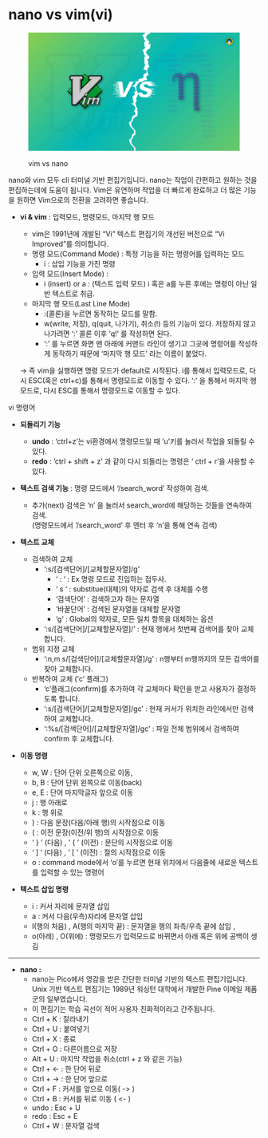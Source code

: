 # nano vs vim(vi)

<figure><img src="../.gitbook/assets/image (1) (1).png" alt=""><figcaption><p>vim vs nano</p></figcaption></figure>

nano와 vim 모두 cli 터미널 기반 편집기입니다. nano는 작업이 간편하고 원하는 것을 편집하는데에 도움이 됩니다. Vim은 유연하며 작업을 더 빠르게 완료하고 더 많은 기능을 원하면 Vim으로의 전환을 고려하면 좋습니다.



*   **vi & vim** : 입력모드, 명령모드, 마지막 행 모드

    * vim은 1991년에 개발된 “Vi” 텍스트 편집기의 개선된 버전으로 “Vi Improved”를 의미합니다.
    * 명령 모드(Command Mode) : 특정 기능을 하는 명령어를 입력하는 모드
      * i : 삽입 기능을 가진 명령
    * 입력 모드(Insert Mode) :
      * i (insert) or a : (텍스트 입력 모드) i 혹은 a를 누른 후에는 명령이 아닌 일반 텍스트로 취급.
    * 마지막 행 모드(Last Line Mode)
      * :(콜론)을 누르면 동작하는 모드를 말함.
      * w(write, 저장), q(quit, 나가기), 취소(!) 등의 기능이 있다. 저장하지 않고 나가려면 ‘:’ 콜론 이후 ‘q!’ 를 작성하면 된다.
      * ‘:’ 를 누르면 화면 맨 아래에 커맨드 라인이 생기고 그곳에 명령어를 작성하게 동작하기 때문에 ‘마지막 행 모드’ 라는 이름이 붙었다.

    → 즉 vim을 실행하면 명령 모드가 default로 시작된다. i를 통해서 입력모드로, 다시 ESC(혹은 ctrl+c)를 통해서 명령모드로 이동할 수 있다. ‘:’ 을 통해서 마지막 행 모드로, 다시 ESC를 통해서 명령모드로 이동할 수 있다.

vi 명령어

*   **되돌리기 기능**&#x20;

    * **undo** : ‘ctrl+z’는 vi환경에서 명령모드일 때 ‘u’키를 눌러서 작업을 되돌릴 수 있다.&#x20;
    * **redo** : ’ctrl + shift + z’ 과 같이 다시 되돌리는 명령은 ‘ ctrl + r’을 사용할 수 있다.


*   **텍스트 검색 기능** : 명령 모드에서 ‘/search\_word’ 작성하여 검색.&#x20;

    * 추가(next) 검색은 ‘n’ 을 눌러서 search\_word에 해당하는 것들을 연속하여 검색.\
      (명령모드에서 ‘/search\_word’ 후 엔터 후 ‘n’을 통해 연속 검색)


*   **텍스트 교체**

    * 검색하여 교체
      * ‘:s/\[검색단어]/\[교체할문자열]/g’
        * ‘ : ‘ : Ex 명령 모드로 진입하는 접두사.
        * ‘ s ‘ : substitue(대체)의 약자로 검색 후 대체를 수행
        * ‘검색단어’ : 검색하고자 하는 문자열
        * ‘바꿀단어’ : 검색된 문자열을 대체할 문자열
        * ‘g’ : Global의 약자로, 모든 일치 항목을 대체하는 옵션
      * ‘:s/\[검색단어]/\[교체할문자열]/’ : 현재 행에서 첫번째 검색어를 찾아 교체합니다.
    * 범위 지정 교체
      * ‘:n,m s/\[검색단어]/\[교체할문자열]/g’ : n행부터 m행까지의 모든 검색어를 찾아 교체합니다.
    * 반복하여 교체 (’c’ 플래그)
      * ‘c’플래그(confirm)를 추가하여 각 교체마다 확인을 받고 사용자가 결정하도록 합니다.
      * ‘:s/\[검색단어]/\[교체할문자열]/gc’ : 현재 커서가 위치한 라인에서만 검색하여 교체합니다.
      * ‘:%s/\[검색단어]/\[교체할문자열]/gc’ : 파일 전체 범위에서 검색하여 confirm 후 교체합니다.


*   **이동 명령**

    * w, W : 단어 단위 오른쪽으로 이동,
    * b, B : 단어 단위 왼쪽으로 이동(back)
    * e, E : 단어 마지막글자 앞으로 이동
    * j : 행 아래로
    * k : 행 위로
    * ) : 다음 문장(다음/아래 행)의 시작점으로 이동
    * ( : 이전 문장(이전/위 행)의 시작점으로 이동
    * ‘ } ’ (다음) , ‘ { ’ (이전) : 문단의 시작점으로 이동
    * ‘ ] ‘ (다음) , ‘ \[ ‘ (이전) : 절의 시작점으로 이동
    * o : command mode에서 ‘o’를 누르면 현재 위치에서 다음줄에 새로운 텍스트를 입력할 수 있는 명령어


* **텍스트 삽입 명령**
  * i : 커서 자리에 문자열 삽입
  * a : 커서 다음(우측)자리에 문자열 삽입
  * I(행의 처음) , A(행의 마지막 끝) : 문자열을 행의 좌측/우측 끝에 삽입 ,
  * o(아래) , O(위에) : 명령모드가 입력모드로 바뀌면서 아래 혹은 위에 공백이 생김

***

* **nano :**
  * nano는 Pico에서 영감을 받은 간단한 터미널 기반의 텍스트 편집기입니다. Unix 기반 텍스트 편집기는 1989년 워싱턴 대학에서 개발한 Pine 이메일 제품군의 일부였습니다.
  * 이 편집기는 학습 곡선이 적어 사용자 친화적이라고 간주됩니다.
  * Ctrl + K : 잘라내기
  * Ctrl + U : 붙여넣기
  * Ctrl + X : 종료
  * Ctrl + O : 다른이름으로 저장
  * Alt + U : 마지막 작업을 취소(ctrl + z 와 같은 기능)
  * Ctrl + ← : 한 단어 뒤로
  * Ctrl + → : 한 단어 앞으로
  * Ctrl + F : 커서를 앞으로 이동( -> )
  * Ctrl + B : 커서를 뒤로 이동 ( <- )
  * undo : Esc + U&#x20;
  * redo : Esc + E
  * Ctrl + W : 문자열 검색
